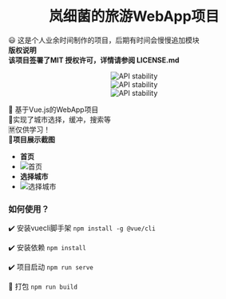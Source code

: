 <h1 align="center">岚细菌的旅游WebApp项目</h1>
 
 :smiley: 这是个人业余时间制作的项目，后期有时间会慢慢追加模块<br/>
 **版权说明**<br/>
 **该项目签署了MIT 授权许可，详情请参阅 LICENSE.md** 
 <div align="center">
  <img src="https://img.shields.io/badge/npm-6.4.1-blue.svg"
      alt="API stability" />
</div>
<div align="center">
  <img src="https://img.shields.io/badge/vue.js-2.x-brightgreen.svg"
      alt="API stability" />
</div>
<div align="center">
  <img src="https://img.shields.io/badge/node.js-v10.15.3-yellow.svg"
      alt="API stability" />
</div>

:loudspeaker: 基于Vue.js的WebApp项目<br/>
:jack_o_lantern:实现了城市选择，缓冲，搜索等<br/>
:u7981:仅供学习！<br/>
:round_pushpin:**项目展示截图** <br/>

-  **首页** 
- ![首页](https://images.gitee.com/uploads/images/2019/0513/114345_8d3eaf64_1138914.png "TIM截图20190513114255.png")
-  **选择城市** 
- ![选择城市](https://images.gitee.com/uploads/images/2019/0513/114444_fb2c61b3_1138914.png "TIM截图20190513114308.png")


### 如何使用？
:heavy_check_mark: 安装vuecli脚手架
`npm install -g @vue/cli`

:heavy_check_mark: 安装依赖
`npm install`

:heavy_check_mark: 项目启动
`npm run serve`


:red_circle: 打包
`npm run build`

